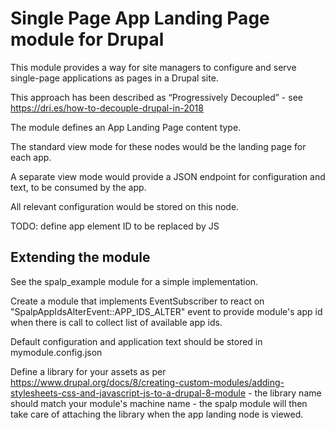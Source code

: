 # Single Page App Landing Page module for Drupal

This module provides a way for site managers to configure and serve single-page applications as pages in a Drupal site.

This approach has been described as “Progressively Decoupled” - see https://dri.es/how-to-decouple-drupal-in-2018

The module defines an App Landing Page content type.

The standard view mode for these nodes would be the landing page for each app.

A separate view mode would provide a JSON endpoint for configuration and text, to be consumed by the app.

All relevant configuration would be stored on this node.


TODO: define app element ID to be replaced by JS

## Extending the module
See the spalp_example module for a simple implementation.

Create a module that implements EventSubscriber to react on "SpalpAppIdsAlterEvent::APP_IDS_ALTER" event to provide module's app id when there is call to collect list of available app ids.

Default configuration and application text should be stored in mymodule.config.json

Define a library for your assets as per https://www.drupal.org/docs/8/creating-custom-modules/adding-stylesheets-css-and-javascript-js-to-a-drupal-8-module - the library name should match your module's machine name - the spalp module will then take care of attaching the library when the app landing node is viewed.
